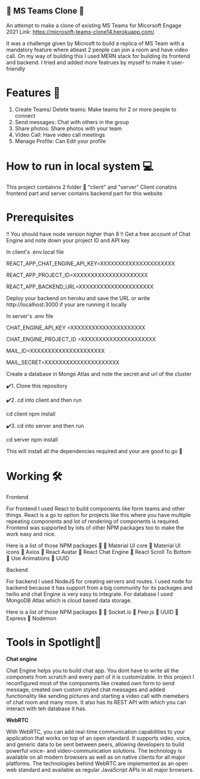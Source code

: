 ## 🔰 MS Teams Clone 🔰
An attempt to make a clone of existing MS Teams for Micorsoft Engage 2021 Link: https://microsoft-teams-clone14.herokuapp.com/.

It was a challenge given by Microsft to build a replica of MS Team with a mandatory feature where atleast 2 people can join a room and have video call. On my way of building this I used MERN stack for building its frontend and backend. I tried and added more featrues by myself to make it user-friendly

# Features 🔰
1) Create Teams/ Delete teams: Make teams for 2 or more people to connect
2) Send messages: Chat with others in the group
3) Share photos: Share photos with your team
4) Video Call: Have video call meetings
5) Manage Profile: Can Edit your profile 

# How to run in local system 💻
This project containns 2 folder 📁 "client" and "server"
Client conatins frontend part and server contains backend part for this website

# Prerequisites
‼️ You should have node version higher than 8
‼️ Get a free account of Chat Engine and note down your project ID and API key

In client's .env.local file

REACT_APP_CHAT_ENGINE_API_KEY=XXXXXXXXXXXXXXXXXXXXX

REACT_APP_PROJECT_ID=XXXXXXXXXXXXXXXXXXXXX

REACT_APP_BACKEND_URL=XXXXXXXXXXXXXXXXXXXXX

Deploy your backend on heroku and save the URL or write http://localhost:3000 if your are running it locally


In server's .env file

CHAT_ENGINE_API_KEY =XXXXXXXXXXXXXXXXXXXXX

CHAT_ENGINE_PROJECT_ID =XXXXXXXXXXXXXXXXXXXXX

MAIL_ID=XXXXXXXXXXXXXXXXXXXXX

MAIL_SECRET=XXXXXXXXXXXXXXXXXXXXX

Create a database in Mongo Atlas and note the secret and url of the cluster



✔️1. Clone this repository

 
✔️2. cd into client and then run
 
 cd client
 npm install
 
✔️3. cd into server and then run

 cd server
 npm install
 
This will install all the dependencies required and your are good to go 💯

# Working 🛠
Frontend

For frontend I used React to build components like form teams and other things. React is a go to option for projects like this where you have multiple repeating components and lot of rendering of components is required. Frontend was supported by lots of other NPM packages too to make the work easy and nice.


Here is a list of those NPM packages 📝
📍 Material UI core
📍 Material UI icons
📍 Axios
📍 React Avatar
📍 React Chat Engine
📍 React Scroll To Bottom
📍 Use Animations
📍 UUID

Backend

For backend I used NodeJS for creating servers and routes. I used node for backend because it has support from a big community for its packages and twilio and chat Engine is very easy to integrate. For database I used MongoDB Atlas which is cloud based data storage.


Here is a list of those NPM packages 📝
📍 Socket.io
📍 Peer.js
📍 UUID
📍 Express
📍 Nodemon

# Tools in Spotlight🔆
**Chat engine**

Chat Engine helps you to build chat app. You dont have to write all the componets from scratch and every part of it is customizable. In this project I reconfigured most of the components like created own form to send message, created own custom styled chat messages and added functionality like sending pictures and starting a video call with memebers of chat room and many more. It also has its REST API with which you can interact with teh database it has.


**WebRTC**

With WebRTC, you can add real-time communication capabilities to your application that works on top of an open standard. It supports video, voice, and generic data to be sent between peers, allowing developers to build powerful voice- and video-communication solutions. The technology is available on all modern browsers as well as on native clients for all major platforms. The technologies behind WebRTC are implemented as an open web standard and available as regular JavaScript APIs in all major browsers.

